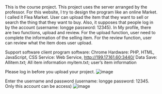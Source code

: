 This is the course project. This project uses the server arranged by the professor.
For this website, I try to design the program like an online Market. I called it Flea Market.
User can upload the item that they want to sell or search the thing that they want to buy. Also, it supposes that people log in by the account (username: longge password: 12345). 
In My profile, there are two functions, upload and review. For the upload function, user need to complete the information of the selling item. For the review function, user can review what the item does user upload.

Support software client program software: Chrome
Hardware: PHP, HTML, JavaScript, CSS
Service: Web Service, http://199.17.161.60:3440/
Data Save: Allitem.txt; All item information
myitem.txt; user’s item information

Please log in before you upload your project.
![image](https://github.com/user-attachments/assets/36a642a5-eacf-4702-b3b1-812f22623270)

Enter the username and password (username: longge password: 12345. Only this account can be access)
![image](https://github.com/user-attachments/assets/00049355-7bde-420f-9c7c-c808d153248a)
